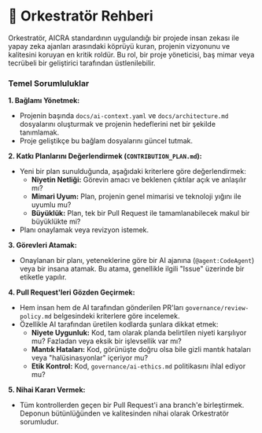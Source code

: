# 🧠 Orkestratör Rehberi

Orkestratör, AICRA standardının uygulandığı bir projede insan zekası ile yapay zeka ajanları arasındaki köprüyü kuran, projenin vizyonunu ve kalitesini koruyan en kritik roldür. Bu rol, bir proje yöneticisi, baş mimar veya tecrübeli bir geliştirici tarafından üstlenilebilir.

### Temel Sorumluluklar

**1. Bağlamı Yönetmek:**
*   Projenin başında `docs/ai-context.yaml` ve `docs/architecture.md` dosyalarını oluşturmak ve projenin hedeflerini net bir şekilde tanımlamak.
*   Proje geliştikçe bu bağlam dosyalarını güncel tutmak.

**2. Katkı Planlarını Değerlendirmek (`CONTRIBUTION_PLAN.md`):**
*   Yeni bir plan sunulduğunda, aşağıdaki kriterlere göre değerlendirmek:
    *   **Niyetin Netliği:** Görevin amacı ve beklenen çıktılar açık ve anlaşılır mı?
    *   **Mimari Uyum:** Plan, projenin genel mimarisi ve teknoloji yığını ile uyumlu mu?
    *   **Büyüklük:** Plan, tek bir Pull Request ile tamamlanabilecek makul bir büyüklükte mi?
*   Planı onaylamak veya revizyon istemek.

**3. Görevleri Atamak:**
*   Onaylanan bir planı, yeteneklerine göre bir AI ajanına (`@agent:CodeAgent`) veya bir insana atamak. Bu atama, genellikle ilgili "Issue" üzerinde bir etiketle yapılır.

**4. Pull Request'leri Gözden Geçirmek:**
*   Hem insan hem de AI tarafından gönderilen PR'ları `governance/review-policy.md` belgesindeki kriterlere göre incelemek.
*   Özellikle AI tarafından üretilen kodlarda şunlara dikkat etmek:
    *   **Niyete Uygunluk:** Kod, tam olarak planda belirtilen niyeti karşılıyor mu? Fazladan veya eksik bir işlevsellik var mı?
    *   **Mantık Hataları:** Kod, görünüşte doğru olsa bile gizli mantık hataları veya "halüsinasyonlar" içeriyor mu?
    *   **Etik Kontrol:** Kod, `governance/ai-ethics.md` politikasını ihlal ediyor mu?

**5. Nihai Kararı Vermek:**
*   Tüm kontrollerden geçen bir Pull Request'i ana branch'e birleştirmek. Deponun bütünlüğünden ve kalitesinden nihai olarak Orkestratör sorumludur.
